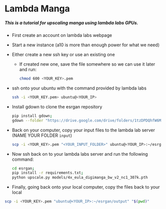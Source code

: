 # Lambda Manga
##### This is a tutorial for upscaling manga using lambda labs GPUs.

- First create an account on lambda labs webpage

- Start a new instance (a10 is more than enough power for what we need)

- Either create a new ssh key or use an existing one
	- If created new one, save the file somewhere so we can use it later and run:
		```bash
		chmod 600 <YOUR_KEY>.pem
		```
  
- ssh onto your ubuntu with the command provided by lambda labs
	```bash
	ssh -i <YOUR_KEY.pem> ubuntu@<YOUR_IP>
	```
 
- Install gdown to clone the esrgan repository
	```bash
	pip install gdown;
	gdown --folder "https://drive.google.com/drive/folders/1tzDPDQhfW6MOsYs0h0kxJaE6lR77anSr?usp=sharing"
	```

- Back on your computer, copy your input files to the lambda lab server (NAME YOUR FOLDER `input`)
	```bash
	scp -i <YOUR_KEY>.pem "<YOUR_INPUT_FOLDER>" ubuntu@<YOUR_IP>:~/esrgan
	```

- Now ssh back on to your lambda labs server and run the following command:
	```bash
	cd esrgan; 
	pip install -r requirements.txt; 
	python upscale.py models/4x_eula_digimanga_bw_v2_nc1_307k.pth
	```

- Finally, going back onto your local computer, copy the files back to your local

```bash
scp -i <YOUR_KEY>.pem "ubuntu@<YOUR_IP>:~/esrgan/output" "$(pwd)"
```
